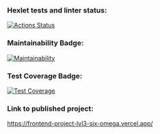 ### Hexlet tests and linter status:
[![Actions Status](https://github.com/Hydazepam/frontend-project-lvl3/workflows/hexlet-check/badge.svg)](https://github.com/Hydazepam/frontend-project-lvl3/actions)

### Maintainability Badge:
[![Maintainability](https://api.codeclimate.com/v1/badges/fa70ce33b10f6778a00e/maintainability)](https://codeclimate.com/github/Hydazepam/frontend-project-lvl3/maintainability)

### Test Coverage Badge:
[![Test Coverage](https://api.codeclimate.com/v1/badges/fa70ce33b10f6778a00e/test_coverage)](https://codeclimate.com/github/Hydazepam/frontend-project-lvl3/test_coverage)

### Link to published project:
https://frontend-project-lvl3-six-omega.vercel.app/